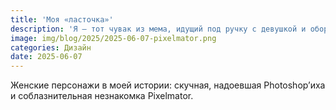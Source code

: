 ```yaml
---
title: 'Моя «ласточка»'
description: 'Я – тот чувак из мема, идущий под ручку с девушкой и оборачивающийся на проходящую мимо.'
image: img/blog/2025/2025-06-07-pixelmator.png
categories: Дизайн
date: 2025-06-07
---
```


Женские персонажи в моей истории: скучная, надоевшая Photoshop&rsquo;иха и соблазнительная незнакомка Pixelmator.
